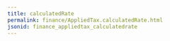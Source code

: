 ```yaml
---
title: calculatedRate
permalink: finance/AppliedTax.calculatedRate.html
jsonid: finance_appliedtax_calculatedrate
---
```

